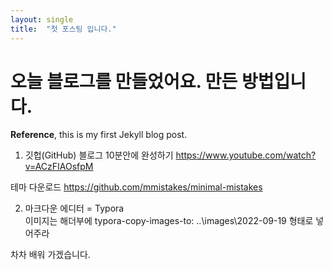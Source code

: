 ```yaml
---
layout: single    
title:  "첫 포스팅 입니다."
---
```


# 오늘 블로그를 만들었어요. 만든 방법입니다.

**Reference**, this is my first Jekyll blog post.

1. 깃헙(GitHub) 블로그 10분안에 완성하기  https://www.youtube.com/watch?v=ACzFIAOsfpM  

 테마 다운로드 https://github.com/mmistakes/minimal-mistakes 

2. 마크다운 에디터 = Typora  
     이미지는 해더부에 typora-copy-images-to: ..\images\2022-09-19  형태로 넣어주라

차차 배워 가겠습니다.
